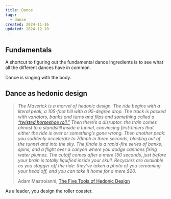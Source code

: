 ```yaml
---
title: Dance
tags:
  - dance
created: 2024-11-16
updated: 2024-12-10
---
```

## Fundamentals

A shortcut to figuring out the fundamental dance ingredients is to see what all the different dances have in common.

Dance is singing with the body.

## Dance as hedonic design

> *The Maverick is a marvel of hedonic design. The ride begins with a literal peak, a 105-foot hill with a 95-degree drop. The track is packed with variators, banks and turns and flips and something called a [“twisted horseshoe roll.”](https://en.wikipedia.org/wiki/Roller_coaster_element#Twisted_horseshoe_roll) Then there’s a disruptor: the train comes almost to a standstill inside a tunnel, convincing first-timers that either the ride is over or something’s gone wrong. Then another peak: you suddenly accelerate to 70mph in three seconds, blasting out of the tunnel and into the sky. The finale is a rapid-fire series of banks, spins, and a flight over a canyon where you dodge cannons firing water plumes. The cutoff comes after a mere 150 seconds, just before your brain is totally liquified inside your skull. Recyclers are available as you stagger off the ride: they’ve taken a photo of you screaming your head off, and you can take it home for a mere $20.*
> 
> Adam Mastroianni, [The Five Tools of Hedonic Design](https://www.experimental-history.com/p/the-five-tools-of-hedonic-design?s=w&__readwiseLocation=)

As a leader, you design the roller coaster.
